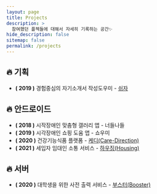 ```yaml
---
layout: page
title: Projects
description: >
  참여했던 플젝들에 대해서 자세히 기록하는 공간✨
hide_description: false
sitemap: false
permalink: /projects
---
```


## 🔥 기획

- **( 2019 )** 경험중심의 자기소개서 작성도우미 - [쉬자](https://github.com/soptrest)

## 🔥 안드로이드

- **( 2018 )** 시작장애인 맞춤형 갤러리 앱 - 너들나들
- **( 2019 )** 시각장애인 쇼핑 도움 앱 - 쇼우미
- **( 2020 )** 건강기능식품 플랫폼 - [케디(Care-Direction)](https://github.com/CareDirection/CareDirection-Android)
- **( 2021 )** 세입자 임대인 소통 서비스 - [하우징(Housing)](https://github.com/teamHousing/Housing_Android)

## 🔥 서버

- **( 2020 )** 대학생을 위한 사전 출력 서비스 - [부스터(Booster)](https://github.com/Booster-developer/Booster-SERVER)
